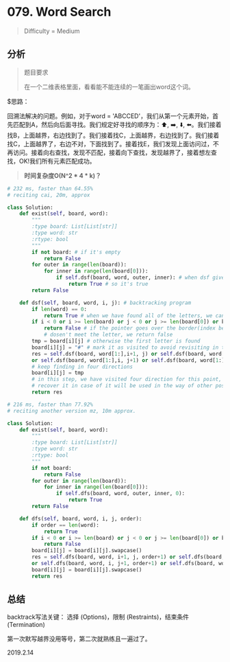 # 079. Word Search
> Difficulty = Medium

## 分析

> 题目要求
> 
> 在一个二维表格里面，看看能不能连续的一笔画出word这个词。

$思路：

回溯法解决的问题。例如，对于word = 'ABCCED'，我们从第一个元素开始，首先匹配到A，然后向后面寻找。我们规定好寻找的顺序为：:arrow_up:️, :arrow_right:, :arrow_down:️, :arrow_left:。我们接着找B，上面越界，右边找到了。我们接着找C，上面越界，右边找到了。我们接着找C，上面越界了，右边不对，下面找到了。接着找E，我们发现上面访问过，不再访问。接着向右查找，发现不匹配，接着向下查找，发现越界了，接着想左查找，OK!我们所有元素匹配成功。


> **时间复杂度O(N^2 * 4 * k)？**

```python
# 232 ms, faster than 64.55%
# reciting cai, 20m, approx

class Solution:
    def exist(self, board, word):
        """
        :type board: List[List[str]]
        :type word: str
        :rtype: bool
        """
        if not board: # if it's empty
        	return False
        for outer in range(len(board)):
        	for inner in range(len(board[0])):
        		if self.dsf(board, word, outer, inner): # when dsf gives TRUE, if has found all the letters
        			return True # so it's true
        return False

    def dsf(self, board, word, i, j): # backtracking program
    	if len(word) == 0:
    		return True # when we have found all of the letters, we can find the word
    	if i < 0 or i >= len(board) or j < 0 or j >= len(board[0]) or board[i][j] != word[0]:
    		return False # if the pointer goes over the border(index begins from 0) or
    		# dosen't meet the letter, we return false
    	tmp = board[i][j] # otherwise the first letter is found
    	board[i][j] = "#" # mark it as visited to avoid revisiting in this loop(cuz we have <- and so on)
    	res = self.dsf(board, word[1:],i+1, j) or self.dsf(board, word[1:],i-1, j) \
    	or self.dsf(board, word[1:],i, j+1) or self.dsf(board, word[1:],i, j-1)
    	# keep finding in four directions
    	board[i][j] = tmp
    	# in this step, we have visited four direction for this point,
    	# recover it in case of it will be used in the way of other possible extention
    	return res
```


```python
# 216 ms, faster than 77.92%
# reciting another version mz, 10m approx.

class Solution:
    def exist(self, board, word):
        """
        :type board: List[List[str]]
        :type word: str
        :rtype: bool
        """
        if not board:
        	return False
        for outer in range(len(board)):
        	for inner in range(len(board[0])):
        		if self.dfs(board, word, outer, inner, 0):
        			return True
        return False

    def dfs(self, board, word, i, j, order):
    	if order == len(word):
    		return True
    	if i < 0 or i >= len(board) or j < 0 or j >= len(board[0]) or board[i][j] != word[order]:
    		return False
    	board[i][j] = board[i][j].swapcase()
    	res = self.dfs(board, word, i+1, j, order+1) or self.dfs(board, word, i-1, j, order+1) \
    	or self.dfs(board, word, i, j+1, order+1) or self.dfs(board, word, i, j-1, order+1)
    	board[i][j] = board[i][j].swapcase()
    	return res
```

## 总结

backtrack写法关键： 选择 (Options)，限制 (Restraints)，结束条件 (Termination)

第一次默写越界没用等号，第二次就熟练且一遍过了。

2019.2.14